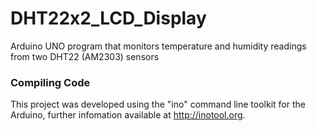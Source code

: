 # DHT22x2_LCD_Display
Arduino UNO program that monitors temperature and humidity readings from two DHT22 (AM2303) sensors

### Compiling Code

This project was developed using the "ino" command line toolkit for the Arduino,
 further infomation available at http://inotool.org.

